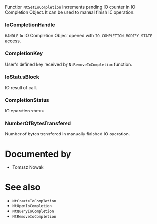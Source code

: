 Function `NtSetIoCompletion` increments pending IO counter in IO Completion Object. It can be used to manual finish IO operation.

### IoCompletionHandle

`HANDLE` to IO Completion Object opened with `IO_COMPLETION_MODIFY_STATE` access.

### CompletionKey

User's defined key received by `NtRemoveIoCompletion` function.

### IoStatusBlock

IO result of call.

### CompletionStatus

IO operation status.

### NumberOfBytesTransfered

Number of bytes transfered in manually finished IO operation.

# Documented by

* Tomasz Nowak

# See also

* `NtCreateIoCompletion`
* `NtOpenIoCompletion`
* `NtQueryIoCompletion`
* `NtRemoveIoCompletion`
